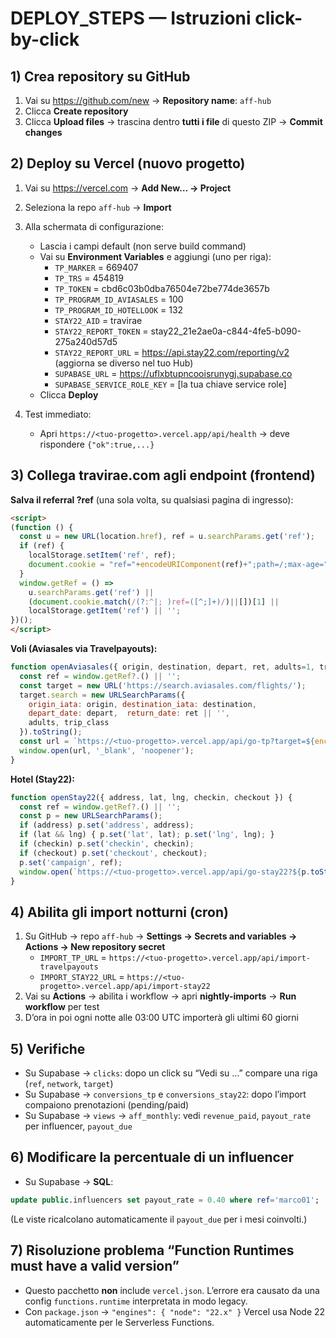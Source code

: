 # DEPLOY_STEPS — Istruzioni click-by-click

## 1) Crea repository su GitHub
1. Vai su https://github.com/new → **Repository name**: `aff-hub`
2. Clicca **Create repository**
3. Clicca **Upload files** → trascina dentro **tutti i file** di questo ZIP → **Commit changes**

## 2) Deploy su Vercel (nuovo progetto)
1. Vai su https://vercel.com → **Add New… → Project**
2. Seleziona la repo `aff-hub` → **Import**
3. Alla schermata di configurazione:
   - Lascia i campi default (non serve build command)
   - Vai su **Environment Variables** e aggiungi (uno per riga):
     - `TP_MARKER` = 669407
     - `TP_TRS` = 454819
     - `TP_TOKEN` = cbd6c03b0dba76504e72be774de3657b
     - `TP_PROGRAM_ID_AVIASALES` = 100
     - `TP_PROGRAM_ID_HOTELLOOK` = 132
     - `STAY22_AID` = travirae
     - `STAY22_REPORT_TOKEN` = stay22_21e2ae0a-c844-4fe5-b090-275a240d57d5
     - `STAY22_REPORT_URL` = https://api.stay22.com/reporting/v2   (aggiorna se diverso nel tuo Hub)
     - `SUPABASE_URL` = https://uflxbtupncooisrunygj.supabase.co
     - `SUPABASE_SERVICE_ROLE_KEY` = [la tua chiave service role]
   - Clicca **Deploy**

4. Test immediato:
   - Apri `https://<tuo-progetto>.vercel.app/api/health` → deve rispondere `{"ok":true,...}`

## 3) Collega travirae.com agli endpoint (frontend)
**Salva il referral ?ref** (una sola volta, su qualsiasi pagina di ingresso):
```html
<script>
(function () {
  const u = new URL(location.href), ref = u.searchParams.get('ref');
  if (ref) {
    localStorage.setItem('ref', ref);
    document.cookie = "ref="+encodeURIComponent(ref)+";path=/;max-age="+(60*60*24*60);
  }
  window.getRef = () =>
    u.searchParams.get('ref') ||
    (document.cookie.match(/(?:^|; )ref=([^;]+)/)||[])[1] ||
    localStorage.getItem('ref') || '';
})();
</script>
```

**Voli (Aviasales via Travelpayouts):**
```js
function openAviasales({ origin, destination, depart, ret, adults=1, trip_class=0 }) {
  const ref = window.getRef?.() || '';
  const target = new URL('https://search.aviasales.com/flights/');
  target.search = new URLSearchParams({
    origin_iata: origin, destination_iata: destination,
    depart_date: depart,  return_date: ret || '',
    adults, trip_class
  }).toString();
  const url = `https://<tuo-progetto>.vercel.app/api/go-tp?target=${encodeURIComponent(target)}&subid=${encodeURIComponent(ref)}`;
  window.open(url, '_blank', 'noopener');
}
```

**Hotel (Stay22):**
```js
function openStay22({ address, lat, lng, checkin, checkout }) {
  const ref = window.getRef?.() || '';
  const p = new URLSearchParams();
  if (address) p.set('address', address);
  if (lat && lng) { p.set('lat', lat); p.set('lng', lng); }
  if (checkin) p.set('checkin', checkin);
  if (checkout) p.set('checkout', checkout);
  p.set('campaign', ref);
  window.open(`https://<tuo-progetto>.vercel.app/api/go-stay22?${p.toString()}`, '_blank', 'noopener');
}
```

## 4) Abilita gli import notturni (cron)
1. Su GitHub → repo `aff-hub` → **Settings → Secrets and variables → Actions → New repository secret**
   - `IMPORT_TP_URL` = `https://<tuo-progetto>.vercel.app/api/import-travelpayouts`
   - `IMPORT_STAY22_URL` = `https://<tuo-progetto>.vercel.app/api/import-stay22`
2. Vai su **Actions** → abilita i workflow → apri **nightly-imports** → **Run workflow** per test
3. D’ora in poi ogni notte alle 03:00 UTC importerà gli ultimi 60 giorni

## 5) Verifiche
- Su Supabase → `clicks`: dopo un click su “Vedi su …” compare una riga (`ref`, `network`, `target`)
- Su Supabase → `conversions_tp` e `conversions_stay22`: dopo l’import compaiono prenotazioni (pending/paid)
- Su Supabase → `views` → `aff_monthly`: vedi `revenue_paid`, `payout_rate` per influencer, `payout_due`

## 6) Modificare la percentuale di un influencer
- Su Supabase → **SQL**:
```sql
update public.influencers set payout_rate = 0.40 where ref='marco01';
```
(Le viste ricalcolano automaticamente il `payout_due` per i mesi coinvolti.)

## 7) Risoluzione problema “Function Runtimes must have a valid version”
- Questo pacchetto **non** include `vercel.json`. L’errore era causato da una config `functions.runtime` interpretata in modo legacy.
- Con `package.json` → `"engines": { "node": "22.x" }` Vercel usa Node 22 automaticamente per le Serverless Functions.
